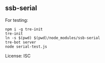 ssb-serial
---


For testing:

```
npm i -g tre-init
tre-init
ln -s $(pwd) $(pwd)/node_modules/ssb-serial
tre-bot server
node serial-test.js
```

License: ISC
